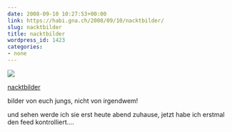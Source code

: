 ```yaml
---
date: 2008-09-10 10:27:53+00:00
link: https://habi.gna.ch/2008/09/10/nacktbilder/
slug: nacktbilder
title: nacktbilder
wordpress_id: 1423
categories:
- none
---
```



 [![](https://static.flickr.com/3270/2844843793_33652633c0_m.jpg)](https://www.flickr.com/photos/habi/2844843793/)
   

 
  [nacktbilder](https://www.flickr.com/photos/habi/2844843793/)
    

 



bilder von euch jungs, nicht von irgendwem!  

und sehen werde ich sie erst heute abend zuhause, jetzt habe ich erstmal den feed kontrolliert....
  

